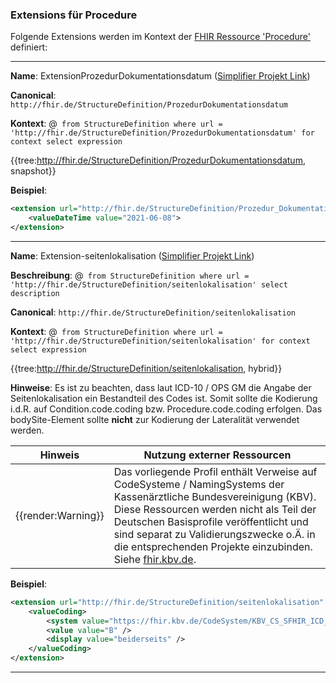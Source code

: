 ### Extensions für Procedure

Folgende Extensions werden im Kontext der [FHIR Ressource 'Procedure'](https://www.hl7.org/fhir/procedure.html) definiert:

----

**Name**: ExtensionProzedurDokumentationsdatum ([Simplifier Projekt Link](https://simplifier.net/resolve?canonical=http://fhir.de/StructureDefinition/ProzedurDokumentationsdatum&scope=de.basisprofil.r4@1.4.0))

**Canonical**: `http://fhir.de/StructureDefinition/ProzedurDokumentationsdatum`

**Kontext**: @``` from StructureDefinition where url = 'http://fhir.de/StructureDefinition/ProzedurDokumentationsdatum' for context select expression```

{{tree:http://fhir.de/StructureDefinition/ProzedurDokumentationsdatum, snapshot}}

**Beispiel**:

```xml
<extension url="http://fhir.de/StructureDefinition/Prozedur_Dokumentationsdatum" >
    <valueDateTime value="2021-06-08">
</extension>
```

----

**Name**: Extension-seitenlokalisation ([Simplifier Projekt Link](https://simplifier.net/resolve?canonical=http://fhir.de/StructureDefinition/seitenlokalisation&scope=de.basisprofil.r4@1.4.0))

**Beschreibung**: @``` from StructureDefinition where url = 'http://fhir.de/StructureDefinition/seitenlokalisation' select description```

**Canonical**: `http://fhir.de/StructureDefinition/seitenlokalisation`

**Kontext**: @``` from StructureDefinition where url = 'http://fhir.de/StructureDefinition/seitenlokalisation' for context select expression```

{{tree:http://fhir.de/StructureDefinition/seitenlokalisation, hybrid}}

**Hinweise**: Es ist zu beachten, dass laut ICD-10 / OPS GM die Angabe der Seitenlokalisation ein Bestandteil des Codes ist. Somit sollte die Kodierung i.d.R. auf Condition.code.coding bzw. Procedure.code.coding erfolgen. Das bodySite-Element sollte **nicht** zur Kodierung der Lateralität verwendet werden.

| Hinweis | Nutzung externer Ressourcen |
|---------|---------------------|
| {{render:Warning}} | Das vorliegende Profil enthält Verweise auf CodeSysteme / NamingSystems der Kassenärztliche Bundesvereinigung (KBV). Diese Ressourcen werden nicht als Teil der Deutschen Basisprofile veröffentlicht und sind separat zu Validierungszwecke o.Ä. in die entsprechenden Projekte einzubinden. Siehe [fhir.kbv.de](https://fhir.kbv.de/CodeSystem/KBV_CS_SFHIR_ICD_SEITENLOKALISATION).|

**Beispiel**:

```xml
<extension url="http://fhir.de/StructureDefinition/seitenlokalisation" >
    <valueCoding>
        <system value="https://fhir.kbv.de/CodeSystem/KBV_CS_SFHIR_ICD_SEITENLOKALISATION" />
        <value value="B" />
        <display value="beiderseits" />
    </valueCoding>
</extension>
```

----